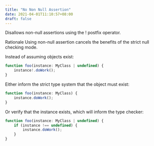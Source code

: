 ```yaml
---
title: "No Non Null Assertion"
date: 2021-04-01T11:10:57+08:00
draft: false
---
```


Disallows non-null assertions using the ! postfix operator.

Rationale
Using non-null assertion cancels the benefits of the strict null checking mode.

Instead of assuming objects exist:
```js
function foo(instance: MyClass | undefined) {
    instance!.doWork();
}
```
Either inform the strict type system that the object must exist:
```js
function foo(instance: MyClass) {
    instance.doWork();
}
```
Or verify that the instance exists, which will inform the type checker:
```js
function foo(instance: MyClass | undefined) {
    if (instance !== undefined) {
        instance.doWork();
    }
}
```
